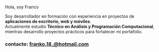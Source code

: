  Hola, soy Franco

Soy desarrollador en formación con experiencia en proyectos de **aplicaciones de escritorio, web y móviles**.  
Actualmente estudio **Técnico en Análisis y Programación Computacional**, mientras desarrollo proyectos prácticos para fortalecer mi portafolio.  


### contacto: franko.18_@hotmail.com
